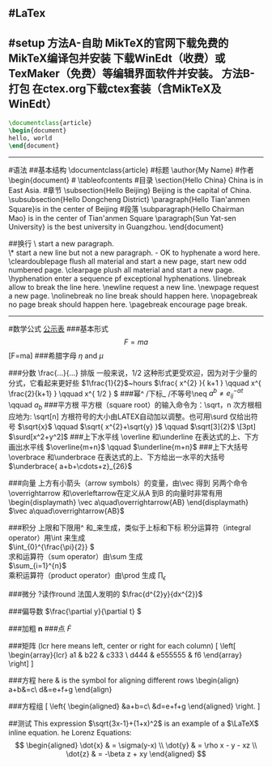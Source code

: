 #LaTex
---
#setup
方法A-自助
MikTeX的官网下载免费的MikTeX编译包并安装
下载WinEdt（收费）或TexMaker（免费）等编辑界面软件并安装。
方法B-打包
在ctex.org下载ctex套装（含MikTeX及WinEdt）
---
```latex
\documentclass{article}
\begin{document}
hello, world
\end{document}
```

---
#语法
##基本结构
\documentclass{article}     #标题
\author{My Name}            #作者
\begin{document}            #
\tableofcontents            #目录
\section{Hello China} China is in East Asia.                    #章节
\subsection{Hello Beijing} Beijing is the capital of China.
\subsubsection{Hello Dongcheng District}
\paragraph{Hello Tian'anmen Square}is in the center of Beijing  #段落
\subparagraph{Hello Chairman Mao} is in the center of Tian'anmen Square
\paragraph{Sun Yat-sen University} is the best university in Guangzhou.
\end{document}

##换行
\\ start a new paragraph.       
\\* start a new line but not a new paragraph.
\- OK to hyphenate a word here.
\cleardoublepage flush all material and start a new page, start new odd numbered page.
\clearpage plush all material and start a new page.
\hyphenation enter a sequence pf exceptional hyphenations.
\linebreak allow to break the line here.
\newline request a new line.
\newpage request a new page.
\nolinebreak no line break should happen here.
\nopagebreak no page break should happen here.
\pagebreak encourage page break.


---
#数学公式
[公示表](http://www.mohu.org/info/symbols/symbols.htm)
###基本形式
$$F=ma$$
\[F=ma\]
###希腊字母 
$\eta$ and $\mu$

###分数 
\frac{...}{...} 排版
一般来说，1/2 这种形式更受欢迎，因为对于少量的分式，它看起来更好些
$1\frac{1}{2}$~hours
$\frac{ x^{2} }{ k+1 } \qquad
x^{ \frac{2}{k+1} } \qquad
x^{ 1/2 }
$
###幂^ /下标_ /不等号\neq
$a^b \neq e^{-\alpha t}_{ij}$ \qquad
$a_b$
###平方根
平方根（square root）的输入命令为：\sqrt，n 次方根相应地为: \sqrt[n]
方根符号的大小由LATEX自动加以调整。也可用\surd 仅给出符号
$\sqrt{x}$ \qquad
$\sqrt{ x^{2}+\sqrt{y} }$ \qquad
$\sqrt[3]{2}$ \\[3pt] $\surd[x^2+y^2]$
###上下水平线
\overline 和\underline 在表达式的上、下方画出水平线
$\overline{m+n}$ \qquad
$\underline{m+n}$
###上下大括号
\overbrace 和\underbrace 在表达式的上、下方给出一水平的大括号
$\underbrace{ a+b+\cdots+z}_{26}$


###向量 
上方有小箭头（arrow symbols）的变量，由\vec 得到
另两个命令\overrightarrow 和\overleftarrow在定义从A 到B 的向量时非常有用
\begin{displaymath}
\vec a\quad\overrightarrow{AB}
\end{displaymath}
$\vec a\quad\overrightarrow{AB}$

###积分
上限和下限用^ 和_来生成，类似于上标和下标
积分运算符（integral operator）用\int 来生成       
$\int_{0}^{\frac{\pi}{2}} $         
求和运算符（sum operator）由\sum 生成     
$\sum_{i=1}^{n}$        
乘积运算符（product operator）由\prod 生成
$\prod_\epsilon$

###微分
?读作round 法国人发明的
$\frac{d^{2}y}{dx^{2}}$

###偏导数
$\frac{\partial y}{\partial t} $


###加粗 
$\mathbf{n}$
###点 
$\dot{F}$

###矩阵 
(lcr here means left, center or right for each column)
\[
\left[
\begin{array}{lcr}
a1 & b22 & c333 \\
d444 & e555555 & f6
\end{array}
\right]
\]

###方程
here \& is the symbol for aligning different rows
\begin{align}
a+b&=c\\
d&=e+f+g
\end{align}

###方程组
\[
\left\{
\begin{aligned}
&a+b=c\\
&d=e+f+g
\end{aligned}
\right.
\]




##测试
This expression $\sqrt{3x-1}+(1+x)^2$ is an example of a $\LaTeX$ inline equation. 
he Lorenz Equations:
$$
\begin{aligned}
\dot{x} & = \sigma(y-x) \\
\dot{y} & = \rho x - y - xz \\
\dot{z} & = -\beta z + xy
\end{aligned}
$$













